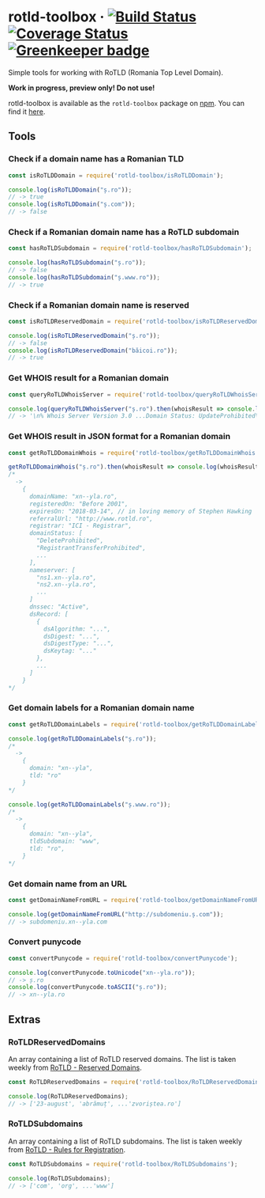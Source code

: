 # rotld-toolbox &middot; [![Build Status](https://travis-ci.org/alinchican/rotld-toolbox.svg?branch=master)](https://travis-ci.org/alinchican/rotld-toolbox) [![Coverage Status](https://coveralls.io/repos/github/alinchican/rotld-toolbox/badge.svg?branch=master)](https://coveralls.io/github/alinchican/rotld-toolbox?branch=master) [![Greenkeeper badge](https://badges.greenkeeper.io/alinchican/rotld-toolbox.svg)](https://greenkeeper.io/)

Simple tools for working with RoTLD (Romania Top Level Domain).

**Work in progress, preview only! Do not use!**

rotld-toolbox is available as the `rotld-toolbox` package on [npm](https://www.npmjs.com/). You can find it [here](https://www.npmjs.com/package/rotld-toolbox).

## Tools

### Check if a domain name has a Romanian TLD

```js
const isRoTLDDomain = require('rotld-toolbox/isRoTLDDomain');

console.log(isRoTLDDomain("ș.ro"));
// -> true
console.log(isRoTLDDomain("ș.com"));
// -> false
```

### Check if a Romanian domain name has a RoTLD subdomain

```js
const hasRoTLDSubdomain = require('rotld-toolbox/hasRoTLDSubdomain');

console.log(hasRoTLDSubdomain("ș.ro"));
// -> false
console.log(hasRoTLDSubdomain("ș.www.ro"));
// -> true
```

### Check if a Romanian domain name is reserved

```js
const isRoTLDReservedDomain = require('rotld-toolbox/isRoTLDReservedDomain');

console.log(isRoTLDReservedDomain("ș.ro"));
// -> false
console.log(isRoTLDReservedDomain("băicoi.ro"));
// -> true
```

### Get WHOIS result for a Romanian domain

```js
const queryRoTLDWhoisServer = require('rotld-toolbox/queryRoTLDWhoisServer');

console.log(queryRoTLDWhoisServer("ș.ro").then(whoisResult => console.log(whoisResult)));
// -> '\n% Whois Server Version 3.0 ...Domain Status: UpdateProhibited\r\n\r\n\r\n'
```

### Get WHOIS result in JSON format for a Romanian domain

```js
const getRoTLDDomainWhois = require('rotld-toolbox/getRoTLDDomainWhois');

getRoTLDDomainWhois("ș.ro").then(whoisResult => console.log(whoisResult));
/*
  ->
    {
      domainName: "xn--yla.ro",
      registeredOn: "Before 2001",
      expiresOn: "2018-03-14", // in loving memory of Stephen Hawking
      referralUrl: "http://www.rotld.ro",
      registrar: "ICI - Registrar",
      domainStatus: [
        "DeleteProhibited",
        "RegistrantTransferProhibited",
        ...
      ],
      nameserver: [
        "ns1.xn--yla.ro",
        "ns2.xn--yla.ro",
        ...
      ]
      dnssec: "Active",
      dsRecord: [
        {
          dsAlgorithm: "...",
          dsDigest: "...",
          dsDigestType: "...",
          dsKeytag: "..."
        },
        ...
      ]
    }
*/
```

### Get domain labels for a Romanian domain name

```js
const getRoTLDDomainLabels = require('rotld-toolbox/getRoTLDDomainLabels');

console.log(getRoTLDDomainLabels("ș.ro"));
/*
  ->
    {
      domain: "xn--yla",
      tld: "ro"
    }
*/

console.log(getRoTLDDomainLabels("ș.www.ro"));
/*
  ->
    {
      domain: "xn--yla",
      tldSubdomain: "www",
      tld: "ro",
    }
*/
```

### Get domain name from an URL

```js
const getDomainNameFromURL = require('rotld-toolbox/getDomainNameFromURL');

console.log(getDomainNameFromURL("http://subdomeniu.ș.com"));
// -> subdomeniu.xn--yla.com
```

### Convert punycode

```js
const convertPunycode = require('rotld-toolbox/convertPunycode');

console.log(convertPunycode.toUnicode("xn--yla.ro"));
// -> ș.ro
console.log(convertPunycode.toASCII("ș.ro"));
// -> xn--yla.ro
```

## Extras

### RoTLDReservedDomains
An array containing a list of RoTLD reserved domains. The list is taken weekly from [RoTLD - Reserved Domains](http://www.rotld.ro/static/media/uploads/domenii_rezervate.pdf).

```js
const RoTLDReservedDomains = require('rotld-toolbox/RoTLDReservedDomains');

console.log(RoTLDReservedDomains);
// -> ['23-august', 'abrămuț', ...'zvoriștea.ro']
```

### RoTLDSubdomains
An array containing a list of RoTLD subdomains. The list is taken weekly from [RoTLD - Rules for Registration](http://www.rotld.ro/reguli-de-inregistrare/).

```js
const RoTLDSubdomains = require('rotld-toolbox/RoTLDSubdomains');

console.log(RoTLDSubdomains);
// -> ['com', 'org', ...'www']
```
